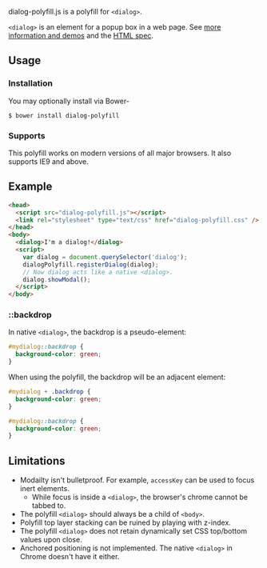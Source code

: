 dialog-polyfill.js is a polyfill for `<dialog>`.

`<dialog>` is an element for a popup box in a web page. See
[more information and demos](http://falken-testing.appspot.com/dialog/index.html)
and the
[HTML spec](http://www.whatwg.org/specs/web-apps/current-work/multipage/commands.html#the-dialog-element).

## Usage

### Installation

You may optionally install via Bower-

    $ bower install dialog-polyfill

### Supports

This polyfill works on modern versions of all major browsers. It also supports IE9 and above.

## Example

```html
<head>
  <script src="dialog-polyfill.js"></script>
  <link rel="stylesheet" type="text/css" href="dialog-polyfill.css" />
</head>
<body>
  <dialog>I'm a dialog!</dialog>
  <script>
    var dialog = document.querySelector('dialog');
    dialogPolyfill.registerDialog(dialog);
    // Now dialog acts like a native <dialog>.
    dialog.showModal();
  </script>
</body>
```

### ::backdrop

In native `<dialog>`, the backdrop is a pseudo-element:

```css
#mydialog::backdrop {
  background-color: green;
}
```

When using the polyfill, the backdrop will be an adjacent element:

```css
#mydialog + .backdrop {
  background-color: green;
}

#mydialog::backdrop {
  background-color: green;
}
```

## Limitations

- Modailty isn't bulletproof. For example, `accessKey` can be used to focus inert elements.
  - While focus is inside a `<dialog>`, the browser's chrome cannot be tabbed to.
- The polyfill `<dialog>` should always be a child of `<body>`.
- Polyfill top layer stacking can be ruined by playing with z-index.
- The polyfill `<dialog>` does not retain dynamically set CSS top/bottom values
upon close.
- Anchored positioning is not implemented. The native `<dialog>` in Chrome
doesn't have it either.
